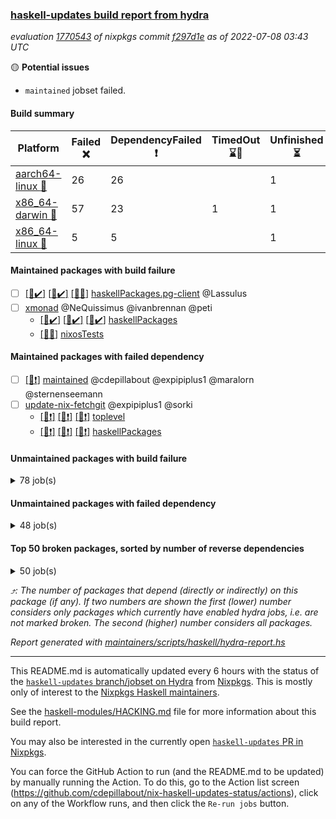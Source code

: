 ### [haskell-updates build report from hydra](https://hydra.nixos.org/jobset/nixpkgs/haskell-updates)
*evaluation [1770543](https://hydra.nixos.org/eval/1770543) of nixpkgs commit [f297d1e](https://github.com/NixOS/nixpkgs/commits/f297d1ebd98985e7fd64089dde0906d3829a3f82) as of 2022-07-08 03:43 UTC*

:yellow_circle: **Potential issues**
  * `maintained` jobset failed.

#### Build summary

 | Platform | Failed :x: | DependencyFailed :heavy_exclamation_mark: | TimedOut :hourglass::no_entry_sign: | Unfinished :hourglass_flowing_sand: | Success :heavy_check_mark: | 
 | --- | --- | --- | --- | --- | --- | 
 | [aarch64-linux :iphone:](https://hydra.nixos.org/eval/1770543?filter=.aarch64-linux) | 26 | 26 |  | 1 | 6287 | 
 | [x86_64-darwin :apple:](https://hydra.nixos.org/eval/1770543?filter=.x86_64-darwin) | 57 | 23 | 1 | 1 | 6202 | 
 | [x86_64-linux :penguin:](https://hydra.nixos.org/eval/1770543?filter=.x86_64-linux) | 5 | 5 |  | 1 | 6366 | 
#### Maintained packages with build failure
- [ ] [[:iphone::heavy_check_mark:]](https://hydra.nixos.org/build/182932967) [[:apple::heavy_check_mark:]](https://hydra.nixos.org/build/182937414) [[:penguin::x:]](https://hydra.nixos.org/build/182933946) [haskellPackages.pg-client](https://hydra.nixos.org/eval/1770543?filter=haskellPackages.pg-client) @Lassulus
- [ ] [xmonad](https://hydra.nixos.org/eval/1770543?filter=xmonad) @NeQuissimus @ivanbrennan @peti
  - [[:iphone::heavy_check_mark:]](https://hydra.nixos.org/build/182109464) [[:apple::heavy_check_mark:]](https://hydra.nixos.org/build/182112688) [[:penguin::heavy_check_mark:]](https://hydra.nixos.org/build/182117452) [haskellPackages](https://hydra.nixos.org/eval/1770543?filter=haskellPackages.xmonad)
  -   [[:penguin::x:]](https://hydra.nixos.org/build/182933039) [nixosTests](https://hydra.nixos.org/eval/1770543?filter=nixosTests.xmonad)
#### Maintained packages with failed dependency
- [ ] [[:penguin::heavy_exclamation_mark:]](https://hydra.nixos.org/build/183001548) [maintained](https://hydra.nixos.org/eval/1770543?filter=maintained) @cdepillabout @expipiplus1 @maralorn @sternenseemann
- [ ] [update-nix-fetchgit](https://hydra.nixos.org/eval/1770543?filter=update-nix-fetchgit) @expipiplus1 @sorki
  - [[:iphone::heavy_exclamation_mark:]](https://hydra.nixos.org/build/182936424) [[:apple::heavy_exclamation_mark:]](https://hydra.nixos.org/build/182933087) [[:penguin::heavy_exclamation_mark:]](https://hydra.nixos.org/build/182934905) [toplevel](https://hydra.nixos.org/eval/1770543?filter=update-nix-fetchgit)
  - [[:iphone::heavy_exclamation_mark:]](https://hydra.nixos.org/build/182936567) [[:apple::heavy_exclamation_mark:]](https://hydra.nixos.org/build/182934800) [[:penguin::heavy_exclamation_mark:]](https://hydra.nixos.org/build/182935075) [haskellPackages](https://hydra.nixos.org/eval/1770543?filter=haskellPackages.update-nix-fetchgit)
#### Unmaintained packages with build failure
<details><summary>78 job(s) </summary>

- [ ] [[:iphone::heavy_check_mark:]](https://hydra.nixos.org/build/182108402) [[:apple::x:]](https://hydra.nixos.org/build/182117795) [[:penguin::heavy_check_mark:]](https://hydra.nixos.org/build/182122417) [haskellPackages.di-core](https://hydra.nixos.org/eval/1770543?filter=haskellPackages.di-core)  :arrow_heading_up: 8 | 11
- [ ] [[:iphone::x:]](https://hydra.nixos.org/build/182115093) [[:apple::heavy_check_mark:]](https://hydra.nixos.org/build/182111283) [[:penguin::heavy_check_mark:]](https://hydra.nixos.org/build/182114632) [haskellPackages.OrderedBits](https://hydra.nixos.org/eval/1770543?filter=haskellPackages.OrderedBits)  :arrow_heading_up: 5 | 36
- [ ] [[:iphone::heavy_check_mark:]](https://hydra.nixos.org/build/182935229) [[:apple::x:]](https://hydra.nixos.org/build/182933470) [[:penguin::heavy_check_mark:]](https://hydra.nixos.org/build/182936575) [haskellPackages.zip](https://hydra.nixos.org/eval/1770543?filter=haskellPackages.zip)  :arrow_heading_up: 5 | 11
- [ ] [[:iphone::x:]](https://hydra.nixos.org/build/182934816) [[:apple::x:]](https://hydra.nixos.org/build/182932970) [[:penguin::x:]](https://hydra.nixos.org/build/182936023) [haskellPackages.monad-validate](https://hydra.nixos.org/eval/1770543?filter=haskellPackages.monad-validate)  :arrow_heading_up: 4 | 9
- [ ] [[:iphone::x:]](https://hydra.nixos.org/build/182934195) [[:apple::heavy_check_mark:]](https://hydra.nixos.org/build/182934324) [[:penguin::heavy_check_mark:]](https://hydra.nixos.org/build/182933405) [haskellPackages.hw-json-simd](https://hydra.nixos.org/eval/1770543?filter=haskellPackages.hw-json-simd)  :arrow_heading_up: 2 | 8
- [ ] [[:iphone::x:]](https://hydra.nixos.org/build/182934072) [[:apple::heavy_check_mark:]](https://hydra.nixos.org/build/182934726) [[:penguin::heavy_check_mark:]](https://hydra.nixos.org/build/182934031) [haskellPackages.hw-simd](https://hydra.nixos.org/eval/1770543?filter=haskellPackages.hw-simd)  :arrow_heading_up: 2 | 8
- [ ] [[:iphone::x:]](https://hydra.nixos.org/build/182125756) [[:apple::heavy_check_mark:]](https://hydra.nixos.org/build/182120585) [[:penguin::heavy_check_mark:]](https://hydra.nixos.org/build/182126180) [haskellPackages.quic](https://hydra.nixos.org/eval/1770543?filter=haskellPackages.quic)  :arrow_heading_up: 2 | 2
- [ ] [[:iphone::x:]](https://hydra.nixos.org/build/182115496) [[:apple::heavy_check_mark:]](https://hydra.nixos.org/build/182121992) [[:penguin::heavy_check_mark:]](https://hydra.nixos.org/build/182114990) [haskellPackages.freetype2](https://hydra.nixos.org/eval/1770543?filter=haskellPackages.freetype2)  :arrow_heading_up: 1 | 8
- [ ] [[:iphone::x:]](https://hydra.nixos.org/build/182118284) [[:apple::heavy_check_mark:]](https://hydra.nixos.org/build/182116679) [[:penguin::heavy_check_mark:]](https://hydra.nixos.org/build/182127365) [haskellPackages.flatparse](https://hydra.nixos.org/eval/1770543?filter=haskellPackages.flatparse)  :arrow_heading_up: 1 | 5
- [ ] [[:iphone::heavy_check_mark:]](https://hydra.nixos.org/build/182937503) [[:apple::x:]](https://hydra.nixos.org/build/182936141) [[:penguin::heavy_check_mark:]](https://hydra.nixos.org/build/182936533) [haskellPackages.invertible](https://hydra.nixos.org/eval/1770543?filter=haskellPackages.invertible)  :arrow_heading_up: 1 | 5
- [ ] [[:iphone::x:]](https://hydra.nixos.org/build/182115861) [[:apple::heavy_check_mark:]](https://hydra.nixos.org/build/182120411) [[:penguin::heavy_check_mark:]](https://hydra.nixos.org/build/182116375) [haskellPackages.long-double](https://hydra.nixos.org/eval/1770543?filter=haskellPackages.long-double)  :arrow_heading_up: 1 | 2
- [ ] [[:iphone::heavy_check_mark:]](https://hydra.nixos.org/build/182933788) [[:apple::x:]](https://hydra.nixos.org/build/182932956) [[:penguin::heavy_check_mark:]](https://hydra.nixos.org/build/182935971) [haskellPackages.webex-teams-api](https://hydra.nixos.org/eval/1770543?filter=haskellPackages.webex-teams-api)  :arrow_heading_up: 1 | 2
- [ ] [[:iphone::x:]](https://hydra.nixos.org/build/182123528) [[:apple::x:]](https://hydra.nixos.org/build/182118900) [[:penguin::heavy_check_mark:]](https://hydra.nixos.org/build/182121829) [haskellPackages.easytensor](https://hydra.nixos.org/eval/1770543?filter=haskellPackages.easytensor)  :arrow_heading_up: 1 | 1
- [ ] [[:iphone::x:]](https://hydra.nixos.org/build/182117154) [[:apple::heavy_check_mark:]](https://hydra.nixos.org/build/182119838) [[:penguin::heavy_check_mark:]](https://hydra.nixos.org/build/182125575) [haskellPackages.nlopt-haskell](https://hydra.nixos.org/eval/1770543?filter=haskellPackages.nlopt-haskell)  :arrow_heading_up: 1 | 1
- [ ] [[:iphone::x:]](https://hydra.nixos.org/build/182934295) [[:apple::heavy_check_mark:]](https://hydra.nixos.org/build/182937189) [[:penguin::heavy_check_mark:]](https://hydra.nixos.org/build/182936083) [haskellPackages.swisstable](https://hydra.nixos.org/eval/1770543?filter=haskellPackages.swisstable)  :arrow_heading_up: 1 | 1
- [ ] [[:iphone::x:]](https://hydra.nixos.org/build/182112793) [[:apple::heavy_check_mark:]](https://hydra.nixos.org/build/182116558) [[:penguin::heavy_check_mark:]](https://hydra.nixos.org/build/182114093) [haskellPackages.unicode-properties](https://hydra.nixos.org/eval/1770543?filter=haskellPackages.unicode-properties)  :arrow_heading_up: 1 | 1
- [ ] [[:iphone::heavy_check_mark:]](https://hydra.nixos.org/build/182109581) [[:apple::x:]](https://hydra.nixos.org/build/182120350) [[:penguin::heavy_check_mark:]](https://hydra.nixos.org/build/182115535) [haskellPackages.PyF](https://hydra.nixos.org/eval/1770543?filter=haskellPackages.PyF)  :arrow_heading_up: 0 | 4
- [ ] [[:iphone::heavy_check_mark:]](https://hydra.nixos.org/build/182119892) [[:apple::x:]](https://hydra.nixos.org/build/182120799) [[:penguin::heavy_check_mark:]](https://hydra.nixos.org/build/182118033) [haskellPackages.hmidi](https://hydra.nixos.org/eval/1770543?filter=haskellPackages.hmidi)  :arrow_heading_up: 0 | 4
- [ ] [[:iphone::heavy_check_mark:]](https://hydra.nixos.org/build/182109975) [[:apple::x:]](https://hydra.nixos.org/build/182125360) [[:penguin::heavy_check_mark:]](https://hydra.nixos.org/build/182127441) [haskellPackages.posix-socket](https://hydra.nixos.org/eval/1770543?filter=haskellPackages.posix-socket)  :arrow_heading_up: 0 | 2
- [ ] [[:iphone::heavy_check_mark:]](https://hydra.nixos.org/build/182934161) [[:apple::x:]](https://hydra.nixos.org/build/182933330) [[:penguin::heavy_check_mark:]](https://hydra.nixos.org/build/182934049) [haskellPackages.gi-gdkx11](https://hydra.nixos.org/eval/1770543?filter=haskellPackages.gi-gdkx11)  :arrow_heading_up: 0 | 1
- [ ] [[:iphone::heavy_check_mark:]](https://hydra.nixos.org/build/182123656) [[:apple::x:]](https://hydra.nixos.org/build/182111213) [[:penguin::heavy_check_mark:]](https://hydra.nixos.org/build/182122253) [haskellPackages.hamid](https://hydra.nixos.org/eval/1770543?filter=haskellPackages.hamid)  :arrow_heading_up: 0 | 1
- [ ] [[:iphone::heavy_check_mark:]](https://hydra.nixos.org/build/182109853) [[:apple::x:]](https://hydra.nixos.org/build/182114732) [[:penguin::heavy_check_mark:]](https://hydra.nixos.org/build/182123680) [haskellPackages.hmatrix-morpheus](https://hydra.nixos.org/eval/1770543?filter=haskellPackages.hmatrix-morpheus)  :arrow_heading_up: 0 | 1
- [ ] [[:iphone::heavy_check_mark:]](https://hydra.nixos.org/build/182120542) [[:apple::x:]](https://hydra.nixos.org/build/182111624) [[:penguin::heavy_check_mark:]](https://hydra.nixos.org/build/182125244) [haskellPackages.huckleberry](https://hydra.nixos.org/eval/1770543?filter=haskellPackages.huckleberry)  :arrow_heading_up: 0 | 1
- [ ] [[:iphone::heavy_check_mark:]](https://hydra.nixos.org/build/182124642) [[:apple::x:]](https://hydra.nixos.org/build/182126355) [[:penguin::heavy_check_mark:]](https://hydra.nixos.org/build/182127558) [haskellPackages.openal-ffi](https://hydra.nixos.org/eval/1770543?filter=haskellPackages.openal-ffi)  :arrow_heading_up: 0 | 1
- [ ] [[:iphone::x:]](https://hydra.nixos.org/build/182123726) [[:apple::heavy_check_mark:]](https://hydra.nixos.org/build/182122063) [[:penguin::heavy_check_mark:]](https://hydra.nixos.org/build/182119786) [haskellPackages.picosat](https://hydra.nixos.org/eval/1770543?filter=haskellPackages.picosat)  :arrow_heading_up: 0 | 1
- [ ] [[:iphone::heavy_check_mark:]](https://hydra.nixos.org/build/182125947) [[:apple::x:]](https://hydra.nixos.org/build/182109779) [[:penguin::heavy_check_mark:]](https://hydra.nixos.org/build/182125299) [haskellPackages.select](https://hydra.nixos.org/eval/1770543?filter=haskellPackages.select)  :arrow_heading_up: 0 | 1
- [ ] [[:iphone::heavy_check_mark:]](https://hydra.nixos.org/build/182123205) [[:apple::x:]](https://hydra.nixos.org/build/182112989) [[:penguin::heavy_check_mark:]](https://hydra.nixos.org/build/182114506) [haskellPackages.sysinfo](https://hydra.nixos.org/eval/1770543?filter=haskellPackages.sysinfo)  :arrow_heading_up: 0 | 1
- [ ] [[:iphone::heavy_check_mark:]](https://hydra.nixos.org/build/182121095) [[:apple::x:]](https://hydra.nixos.org/build/182111871) [[:penguin::heavy_check_mark:]](https://hydra.nixos.org/build/182113534) [haskellPackages.FractalArt](https://hydra.nixos.org/eval/1770543?filter=haskellPackages.FractalArt) 
- [ ] [[:iphone::x:]](https://hydra.nixos.org/build/182118167) [[:apple::heavy_check_mark:]](https://hydra.nixos.org/build/182109254) [[:penguin::heavy_check_mark:]](https://hydra.nixos.org/build/182124253) [haskellPackages.HsASA](https://hydra.nixos.org/eval/1770543?filter=haskellPackages.HsASA) 
- [ ] [[:iphone::x:]](https://hydra.nixos.org/build/182109836) [[:apple::heavy_check_mark:]](https://hydra.nixos.org/build/182114545) [[:penguin::heavy_check_mark:]](https://hydra.nixos.org/build/182124969) [haskellPackages.capataz](https://hydra.nixos.org/eval/1770543?filter=haskellPackages.capataz) 
- [ ] [[:iphone::heavy_check_mark:]](https://hydra.nixos.org/build/182116191) [[:apple::x:]](https://hydra.nixos.org/build/182114745) [[:penguin::heavy_check_mark:]](https://hydra.nixos.org/build/182127613) [haskellPackages.chiphunk](https://hydra.nixos.org/eval/1770543?filter=haskellPackages.chiphunk) 
- [ ] [[:iphone::x:]](https://hydra.nixos.org/build/182119993) [[:apple::heavy_check_mark:]](https://hydra.nixos.org/build/182126796) [[:penguin::heavy_check_mark:]](https://hydra.nixos.org/build/182111673) [haskellPackages.comfort-fftw](https://hydra.nixos.org/eval/1770543?filter=haskellPackages.comfort-fftw) 
- [ ] [[:iphone::heavy_check_mark:]](https://hydra.nixos.org/build/182110446) [[:apple::x:]](https://hydra.nixos.org/build/182111514) [[:penguin::heavy_check_mark:]](https://hydra.nixos.org/build/182124466) [haskellPackages.diskhash](https://hydra.nixos.org/eval/1770543?filter=haskellPackages.diskhash) 
- [ ] [[:iphone::heavy_check_mark:]](https://hydra.nixos.org/build/182124574) [[:apple::x:]](https://hydra.nixos.org/build/182112099) [[:penguin::heavy_check_mark:]](https://hydra.nixos.org/build/182127140) [haskellPackages.epub-tools](https://hydra.nixos.org/eval/1770543?filter=haskellPackages.epub-tools) 
- [ ] [[:iphone::heavy_check_mark:]](https://hydra.nixos.org/build/182122501) [[:apple::x:]](https://hydra.nixos.org/build/182109198) [[:penguin::heavy_check_mark:]](https://hydra.nixos.org/build/182124168) [haskellPackages.fudgets](https://hydra.nixos.org/eval/1770543?filter=haskellPackages.fudgets) 
- [ ] [[:iphone::heavy_check_mark:]](https://hydra.nixos.org/build/182111788) [[:apple::x:]](https://hydra.nixos.org/build/182109638) [[:penguin::heavy_check_mark:]](https://hydra.nixos.org/build/182112294) [haskellPackages.gerrit](https://hydra.nixos.org/eval/1770543?filter=haskellPackages.gerrit) 
- [ ] [[:iphone::heavy_check_mark:]](https://hydra.nixos.org/build/182114689) [[:apple::x:]](https://hydra.nixos.org/build/182116281) [[:penguin::heavy_check_mark:]](https://hydra.nixos.org/build/182120256) [haskellPackages.ghc-gc-hook](https://hydra.nixos.org/eval/1770543?filter=haskellPackages.ghc-gc-hook) 
- [ ] [[:apple::x:]](https://hydra.nixos.org/build/182936656) [haskellPackages.gi-gtkosxapplication](https://hydra.nixos.org/eval/1770543?filter=haskellPackages.gi-gtkosxapplication) 
- [ ] [[:iphone::x:]](https://hydra.nixos.org/build/182114823) [[:penguin::heavy_check_mark:]](https://hydra.nixos.org/build/182115939) [haskellPackages.gnome-keyring](https://hydra.nixos.org/eval/1770543?filter=haskellPackages.gnome-keyring) 
- [ ] [[:apple::x:]](https://hydra.nixos.org/build/182123763) [haskellPackages.gtk-mac-integration](https://hydra.nixos.org/eval/1770543?filter=haskellPackages.gtk-mac-integration) 
- [ ] [[:iphone::heavy_check_mark:]](https://hydra.nixos.org/build/182113567) [[:apple::x:]](https://hydra.nixos.org/build/182121237) [[:penguin::heavy_check_mark:]](https://hydra.nixos.org/build/182112981) [haskellPackages.gtk-traymanager](https://hydra.nixos.org/eval/1770543?filter=haskellPackages.gtk-traymanager) 
- [ ] [[:apple::x:]](https://hydra.nixos.org/build/182115112) [haskellPackages.gtk3-mac-integration](https://hydra.nixos.org/eval/1770543?filter=haskellPackages.gtk3-mac-integration) 
- [ ] [[:iphone::heavy_check_mark:]](https://hydra.nixos.org/build/182125975) [[:apple::x:]](https://hydra.nixos.org/build/182116826) [[:penguin::heavy_check_mark:]](https://hydra.nixos.org/build/182121766) [haskellPackages.hid](https://hydra.nixos.org/eval/1770543?filter=haskellPackages.hid) 
- [ ] [[:iphone::heavy_check_mark:]](https://hydra.nixos.org/build/182937562) [[:apple::x:]](https://hydra.nixos.org/build/182935299) [[:penguin::heavy_check_mark:]](https://hydra.nixos.org/build/182935693) [haskellPackages.higher-leveldb](https://hydra.nixos.org/eval/1770543?filter=haskellPackages.higher-leveldb) 
- [ ] [[:iphone::heavy_check_mark:]](https://hydra.nixos.org/build/182936668) [[:apple::x:]](https://hydra.nixos.org/build/182934817) [[:penguin::heavy_check_mark:]](https://hydra.nixos.org/build/182934113) [haskellPackages.highlight](https://hydra.nixos.org/eval/1770543?filter=haskellPackages.highlight) 
- [ ] [[:iphone::heavy_check_mark:]](https://hydra.nixos.org/build/182936554) [[:apple::x:]](https://hydra.nixos.org/build/182937265) [[:penguin::heavy_check_mark:]](https://hydra.nixos.org/build/182935357) [haskellPackages.hinotify-conduit](https://hydra.nixos.org/eval/1770543?filter=haskellPackages.hinotify-conduit) 
- [ ] [[:iphone::x:]](https://hydra.nixos.org/build/182112011) [[:apple::heavy_check_mark:]](https://hydra.nixos.org/build/182109307) [[:penguin::heavy_check_mark:]](https://hydra.nixos.org/build/182110169) [haskellPackages.hora](https://hydra.nixos.org/eval/1770543?filter=haskellPackages.hora) 
- [ ] [[:iphone::x:]](https://hydra.nixos.org/build/182117525) [[:apple::heavy_check_mark:]](https://hydra.nixos.org/build/182118357) [[:penguin::heavy_check_mark:]](https://hydra.nixos.org/build/182114222) [haskellPackages.hssh](https://hydra.nixos.org/eval/1770543?filter=haskellPackages.hssh) 
- [ ] [[:iphone::heavy_check_mark:]](https://hydra.nixos.org/build/182127277) [[:apple::x:]](https://hydra.nixos.org/build/182120221) [[:penguin::heavy_check_mark:]](https://hydra.nixos.org/build/182109120) [haskellPackages.hsshellscript](https://hydra.nixos.org/eval/1770543?filter=haskellPackages.hsshellscript) 
- [ ] [[:iphone::heavy_check_mark:]](https://hydra.nixos.org/build/182109959) [[:apple::x:]](https://hydra.nixos.org/build/182110692) [[:penguin::heavy_check_mark:]](https://hydra.nixos.org/build/182114178) [haskellPackages.hssourceinfo](https://hydra.nixos.org/eval/1770543?filter=haskellPackages.hssourceinfo) 
- [ ] [[:iphone::heavy_check_mark:]](https://hydra.nixos.org/build/182563237) [[:apple::x:]](https://hydra.nixos.org/build/182563242) [[:penguin::heavy_check_mark:]](https://hydra.nixos.org/build/182563162) [haskellPackages.interprocess](https://hydra.nixos.org/eval/1770543?filter=haskellPackages.interprocess) 
- [ ] [[:iphone::x:]](https://hydra.nixos.org/build/182933427) [[:apple::x:]](https://hydra.nixos.org/build/182935897) [[:penguin::x:]](https://hydra.nixos.org/build/182933477) [haskellPackages.interval-tree-clock](https://hydra.nixos.org/eval/1770543?filter=haskellPackages.interval-tree-clock) 
- [ ] [[:iphone::heavy_check_mark:]](https://hydra.nixos.org/build/182109297) [[:apple::x:]](https://hydra.nixos.org/build/182120997) [[:penguin::heavy_check_mark:]](https://hydra.nixos.org/build/182112653) [haskellPackages.ipcvar](https://hydra.nixos.org/eval/1770543?filter=haskellPackages.ipcvar) 
- [ ] [[:iphone::x:]](https://hydra.nixos.org/build/182936977) [[:apple::heavy_check_mark:]](https://hydra.nixos.org/build/182934445) [[:penguin::heavy_check_mark:]](https://hydra.nixos.org/build/182936733) [haskellPackages.jammittools](https://hydra.nixos.org/eval/1770543?filter=haskellPackages.jammittools) 
- [ ] [[:apple::x:]](https://hydra.nixos.org/build/182119343) [haskellPackages.kqueue](https://hydra.nixos.org/eval/1770543?filter=haskellPackages.kqueue) 
- [ ] [[:iphone::heavy_check_mark:]](https://hydra.nixos.org/build/182110198) [[:apple::x:]](https://hydra.nixos.org/build/182119833) [[:penguin::heavy_check_mark:]](https://hydra.nixos.org/build/182114981) [haskellPackages.linux-framebuffer](https://hydra.nixos.org/eval/1770543?filter=haskellPackages.linux-framebuffer) 
- [ ] [[:iphone::heavy_check_mark:]](https://hydra.nixos.org/build/182934283) [[:apple::x:]](https://hydra.nixos.org/build/182936011) [[:penguin::heavy_check_mark:]](https://hydra.nixos.org/build/182936145) [haskellPackages.mediawiki2latex](https://hydra.nixos.org/eval/1770543?filter=haskellPackages.mediawiki2latex) 
- [ ] [[:iphone::heavy_check_mark:]](https://hydra.nixos.org/build/182109409) [[:apple::x:]](https://hydra.nixos.org/build/182123722) [[:penguin::heavy_check_mark:]](https://hydra.nixos.org/build/182123119) [haskellPackages.memfd](https://hydra.nixos.org/eval/1770543?filter=haskellPackages.memfd) 
- [ ] [[:iphone::heavy_check_mark:]](https://hydra.nixos.org/build/182110789) [[:apple::x:]](https://hydra.nixos.org/build/182117064) [[:penguin::heavy_check_mark:]](https://hydra.nixos.org/build/182112456) [haskellPackages.mercury-api](https://hydra.nixos.org/eval/1770543?filter=haskellPackages.mercury-api) 
- [ ] [[:iphone::heavy_check_mark:]](https://hydra.nixos.org/build/182119628) [[:apple::x:]](https://hydra.nixos.org/build/182119705) [[:penguin::heavy_check_mark:]](https://hydra.nixos.org/build/182119732) [haskellPackages.nano-cryptr](https://hydra.nixos.org/eval/1770543?filter=haskellPackages.nano-cryptr) 
- [ ] [[:iphone::heavy_check_mark:]](https://hydra.nixos.org/build/182934408) [[:apple::x:]](https://hydra.nixos.org/build/182936012) [[:penguin::heavy_check_mark:]](https://hydra.nixos.org/build/182934381) [haskellPackages.persistent-pagination](https://hydra.nixos.org/eval/1770543?filter=haskellPackages.persistent-pagination) 
- [ ] [[:iphone::heavy_check_mark:]](https://hydra.nixos.org/build/182124273) [[:apple::x:]](https://hydra.nixos.org/build/182124951) [[:penguin::heavy_check_mark:]](https://hydra.nixos.org/build/182111477) [haskellPackages.phatsort](https://hydra.nixos.org/eval/1770543?filter=haskellPackages.phatsort) 
- [ ] [[:iphone::heavy_check_mark:]](https://hydra.nixos.org/build/182125431) [[:apple::x:]](https://hydra.nixos.org/build/182126455) [[:penguin::heavy_check_mark:]](https://hydra.nixos.org/build/182113122) [haskellPackages.ping-wrapper](https://hydra.nixos.org/eval/1770543?filter=haskellPackages.ping-wrapper) 
- [ ] [[:iphone::heavy_check_mark:]](https://hydra.nixos.org/build/182109282) [[:apple::x:]](https://hydra.nixos.org/build/182110396) [[:penguin::heavy_check_mark:]](https://hydra.nixos.org/build/182126584) [haskellPackages.posix-timer](https://hydra.nixos.org/eval/1770543?filter=haskellPackages.posix-timer) 
- [ ] [[:iphone::heavy_check_mark:]](https://hydra.nixos.org/build/182113311) [[:apple::x:]](https://hydra.nixos.org/build/182109733) [[:penguin::heavy_check_mark:]](https://hydra.nixos.org/build/182122646) [haskellPackages.pthread](https://hydra.nixos.org/eval/1770543?filter=haskellPackages.pthread) 
- [ ] [[:iphone::x:]](https://hydra.nixos.org/build/182936095) [[:apple::x:]](https://hydra.nixos.org/build/182935042) [[:penguin::x:]](https://hydra.nixos.org/build/182937471) [haskellPackages.pvector](https://hydra.nixos.org/eval/1770543?filter=haskellPackages.pvector) 
- [ ] [[:iphone::x:]](https://hydra.nixos.org/build/182124142) [[:apple::heavy_check_mark:]](https://hydra.nixos.org/build/182118522) [[:penguin::heavy_check_mark:]](https://hydra.nixos.org/build/182122999) [haskellPackages.risc386](https://hydra.nixos.org/eval/1770543?filter=haskellPackages.risc386) 
- [ ] [[:iphone::heavy_check_mark:]](https://hydra.nixos.org/build/182124667) [[:apple::x:]](https://hydra.nixos.org/build/182112848) [[:penguin::heavy_check_mark:]](https://hydra.nixos.org/build/182109468) [haskellPackages.sfml-audio](https://hydra.nixos.org/eval/1770543?filter=haskellPackages.sfml-audio) 
- [ ] [[:iphone::heavy_check_mark:]](https://hydra.nixos.org/build/182113940) [[:apple::x:]](https://hydra.nixos.org/build/182121257) [[:penguin::heavy_check_mark:]](https://hydra.nixos.org/build/182120680) [haskellPackages.shared-memory](https://hydra.nixos.org/eval/1770543?filter=haskellPackages.shared-memory) 
- [ ] [[:iphone::heavy_check_mark:]](https://hydra.nixos.org/build/182936576) [[:apple::x:]](https://hydra.nixos.org/build/182934437) [[:penguin::heavy_check_mark:]](https://hydra.nixos.org/build/182936986) [haskellPackages.skews](https://hydra.nixos.org/eval/1770543?filter=haskellPackages.skews) 
- [ ] [[:iphone::x:]](https://hydra.nixos.org/build/182122379) [[:apple::x:]](https://hydra.nixos.org/build/182123355) [[:penguin::heavy_check_mark:]](https://hydra.nixos.org/build/182120407) [haskellPackages.slugify](https://hydra.nixos.org/eval/1770543?filter=haskellPackages.slugify) 
- [ ] [[:iphone::heavy_check_mark:]](https://hydra.nixos.org/build/182935361) [[:apple::x:]](https://hydra.nixos.org/build/182934443) [[:penguin::heavy_check_mark:]](https://hydra.nixos.org/build/182936360) [haskellPackages.tailfile-hinotify](https://hydra.nixos.org/eval/1770543?filter=haskellPackages.tailfile-hinotify) 
- [ ] [[:iphone::x:]](https://hydra.nixos.org/build/182115284) [[:apple::heavy_check_mark:]](https://hydra.nixos.org/build/182113756) [[:penguin::heavy_check_mark:]](https://hydra.nixos.org/build/182126814) [haskellPackages.wiringPi](https://hydra.nixos.org/eval/1770543?filter=haskellPackages.wiringPi) 
- [ ] [[:iphone::x:]](https://hydra.nixos.org/build/182125251) [[:apple::heavy_check_mark:]](https://hydra.nixos.org/build/182125627) [[:penguin::heavy_check_mark:]](https://hydra.nixos.org/build/182109274) [haskellPackages.x86-64bit](https://hydra.nixos.org/eval/1770543?filter=haskellPackages.x86-64bit) 
- [ ] [[:iphone::heavy_check_mark:]](https://hydra.nixos.org/build/182109885) [[:apple::x:]](https://hydra.nixos.org/build/182121540) [[:penguin::heavy_check_mark:]](https://hydra.nixos.org/build/182113280) [haskellPackages.xmonad-utils](https://hydra.nixos.org/eval/1770543?filter=haskellPackages.xmonad-utils) 
- [ ] [[:iphone::heavy_check_mark:]](https://hydra.nixos.org/build/182112107) [[:apple::x:]](https://hydra.nixos.org/build/182123142) [[:penguin::heavy_check_mark:]](https://hydra.nixos.org/build/182111719) [haskellPackages.yoga](https://hydra.nixos.org/eval/1770543?filter=haskellPackages.yoga) 
- [ ] [[:iphone::heavy_check_mark:]](https://hydra.nixos.org/build/182113008) [[:apple::x:]](https://hydra.nixos.org/build/182124271) [[:penguin::heavy_check_mark:]](https://hydra.nixos.org/build/182108695) [haskellPackages.zot](https://hydra.nixos.org/eval/1770543?filter=haskellPackages.zot) 
- [ ] [[:iphone::heavy_check_mark:]](https://hydra.nixos.org/build/182112680) [[:apple::x:]](https://hydra.nixos.org/build/182117134) [[:penguin::heavy_check_mark:]](https://hydra.nixos.org/build/182125298) [haskellPackages.zxcvbn-c](https://hydra.nixos.org/eval/1770543?filter=haskellPackages.zxcvbn-c) 
</details>

#### Unmaintained packages with failed dependency
<details><summary>48 job(s) </summary>

- [ ] [[:iphone::heavy_check_mark:]](https://hydra.nixos.org/build/182125772) [[:apple::heavy_exclamation_mark:]](https://hydra.nixos.org/build/182116577) [[:penguin::heavy_check_mark:]](https://hydra.nixos.org/build/182124434) [haskellPackages.di-handle](https://hydra.nixos.org/eval/1770543?filter=haskellPackages.di-handle)  :arrow_heading_up: 6 | 9
- [ ] [[:iphone::heavy_check_mark:]](https://hydra.nixos.org/build/182111692) [[:apple::heavy_exclamation_mark:]](https://hydra.nixos.org/build/182120335) [[:penguin::heavy_check_mark:]](https://hydra.nixos.org/build/182122140) [haskellPackages.di-monad](https://hydra.nixos.org/eval/1770543?filter=haskellPackages.di-monad)  :arrow_heading_up: 6 | 9
- [ ] [[:iphone::heavy_check_mark:]](https://hydra.nixos.org/build/182110275) [[:apple::heavy_exclamation_mark:]](https://hydra.nixos.org/build/182127326) [[:penguin::heavy_check_mark:]](https://hydra.nixos.org/build/182117775) [haskellPackages.di-df1](https://hydra.nixos.org/eval/1770543?filter=haskellPackages.di-df1)  :arrow_heading_up: 5 | 8
- [ ] [[:iphone::heavy_exclamation_mark:]](https://hydra.nixos.org/build/182936885) [[:apple::heavy_check_mark:]](https://hydra.nixos.org/build/182933228) [[:penguin::heavy_check_mark:]](https://hydra.nixos.org/build/182933581) [haskellPackages.PrimitiveArray](https://hydra.nixos.org/eval/1770543?filter=haskellPackages.PrimitiveArray)  :arrow_heading_up: 4 | 35
- [ ] [[:iphone::heavy_check_mark:]](https://hydra.nixos.org/build/182937220) [[:apple::heavy_exclamation_mark:]](https://hydra.nixos.org/build/182934729) [[:penguin::heavy_check_mark:]](https://hydra.nixos.org/build/182936579) [haskellPackages.xlsx](https://hydra.nixos.org/eval/1770543?filter=haskellPackages.xlsx)  :arrow_heading_up: 4 | 6
- [ ] [[:iphone::heavy_exclamation_mark:]](https://hydra.nixos.org/build/182935254) [[:apple::heavy_check_mark:]](https://hydra.nixos.org/build/182933888) [[:penguin::heavy_check_mark:]](https://hydra.nixos.org/build/182936486) [haskellPackages.BiobaseTypes](https://hydra.nixos.org/eval/1770543?filter=haskellPackages.BiobaseTypes)  :arrow_heading_up: 3 | 21
- [ ] [[:iphone::heavy_exclamation_mark:]](https://hydra.nixos.org/build/182935288) [[:apple::heavy_exclamation_mark:]](https://hydra.nixos.org/build/182936240) [[:penguin::heavy_exclamation_mark:]](https://hydra.nixos.org/build/182935563) [haskellPackages.msgpack-types](https://hydra.nixos.org/eval/1770543?filter=haskellPackages.msgpack-types)  :arrow_heading_up: 2 | 6
- [ ] [[:iphone::heavy_check_mark:]](https://hydra.nixos.org/build/182937155) [[:apple::heavy_exclamation_mark:]](https://hydra.nixos.org/build/182935812) [[:penguin::heavy_check_mark:]](https://hydra.nixos.org/build/182935575) [haskellPackages.cointracking-imports](https://hydra.nixos.org/eval/1770543?filter=haskellPackages.cointracking-imports)  :arrow_heading_up: 2 | 2
- [ ] [[:iphone::heavy_exclamation_mark:]](https://hydra.nixos.org/build/182935435) [[:apple::heavy_check_mark:]](https://hydra.nixos.org/build/182933891) [[:penguin::heavy_check_mark:]](https://hydra.nixos.org/build/182934137) [haskellPackages.BiobaseENA](https://hydra.nixos.org/eval/1770543?filter=haskellPackages.BiobaseENA)  :arrow_heading_up: 1 | 18
- [ ] [[:iphone::heavy_check_mark:]](https://hydra.nixos.org/build/182122193) [[:apple::heavy_exclamation_mark:]](https://hydra.nixos.org/build/182124018) [[:penguin::heavy_check_mark:]](https://hydra.nixos.org/build/182127161) [haskellPackages.di-polysemy](https://hydra.nixos.org/eval/1770543?filter=haskellPackages.di-polysemy)  :arrow_heading_up: 1 | 4
- [ ] [[:iphone::heavy_exclamation_mark:]](https://hydra.nixos.org/build/182936065) [[:apple::heavy_exclamation_mark:]](https://hydra.nixos.org/build/182935799) [[:penguin::heavy_exclamation_mark:]](https://hydra.nixos.org/build/182935620) [haskellPackages.msgpack-arbitrary](https://hydra.nixos.org/eval/1770543?filter=haskellPackages.msgpack-arbitrary)  :arrow_heading_up: 1 | 4
- [ ] [hoogle](https://hydra.nixos.org/eval/1770543?filter=hoogle)  :arrow_heading_up: 1 | 3
  - [[:iphone::heavy_check_mark:]](https://hydra.nixos.org/build/182933166) [[:apple::heavy_check_mark:]](https://hydra.nixos.org/build/182937218) [[:penguin::heavy_check_mark:]](https://hydra.nixos.org/build/182934704) [haskell.packages.ghc8107](https://hydra.nixos.org/eval/1770543?filter=haskell.packages.ghc8107.hoogle)
  - [[:iphone::heavy_check_mark:]](https://hydra.nixos.org/build/182936105) [[:apple::heavy_check_mark:]](https://hydra.nixos.org/build/182937234) [[:penguin::heavy_check_mark:]](https://hydra.nixos.org/build/182935574) [haskell.packages.ghc884](https://hydra.nixos.org/eval/1770543?filter=haskell.packages.ghc884.hoogle)
  - [[:iphone::heavy_check_mark:]](https://hydra.nixos.org/build/182934079) [[:apple::heavy_check_mark:]](https://hydra.nixos.org/build/182937389) [[:penguin::heavy_check_mark:]](https://hydra.nixos.org/build/182933035) [haskell.packages.ghc902](https://hydra.nixos.org/eval/1770543?filter=haskell.packages.ghc902.hoogle)
  - [[:iphone::heavy_exclamation_mark:]](https://hydra.nixos.org/build/182935121) [[:apple::heavy_check_mark:]](https://hydra.nixos.org/build/182935352) [[:penguin::heavy_check_mark:]](https://hydra.nixos.org/build/182932996) [haskell.packages.ghc923](https://hydra.nixos.org/eval/1770543?filter=haskell.packages.ghc923.hoogle)
  - [[:iphone::heavy_check_mark:]](https://hydra.nixos.org/build/182937024) [[:apple::heavy_check_mark:]](https://hydra.nixos.org/build/182934517) [[:penguin::heavy_check_mark:]](https://hydra.nixos.org/build/182935012) [haskellPackages](https://hydra.nixos.org/eval/1770543?filter=haskellPackages.hoogle)
- [ ] [[:iphone::heavy_exclamation_mark:]](https://hydra.nixos.org/build/182936029) [[:apple::heavy_check_mark:]](https://hydra.nixos.org/build/182935978) [[:penguin::heavy_check_mark:]](https://hydra.nixos.org/build/182937217) [haskellPackages.http3](https://hydra.nixos.org/eval/1770543?filter=haskellPackages.http3)  :arrow_heading_up: 1 | 1
- [ ] [[:iphone::heavy_check_mark:]](https://hydra.nixos.org/build/182935579) [[:apple::heavy_exclamation_mark:]](https://hydra.nixos.org/build/182936663) [[:penguin::heavy_check_mark:]](https://hydra.nixos.org/build/182936142) [haskellPackages.moto](https://hydra.nixos.org/eval/1770543?filter=haskellPackages.moto)  :arrow_heading_up: 1 | 1
- [ ] [[:iphone::heavy_check_mark:]](https://hydra.nixos.org/build/182934211) [[:apple::heavy_exclamation_mark:]](https://hydra.nixos.org/build/182936453) [[:penguin::heavy_check_mark:]](https://hydra.nixos.org/build/182936961) [haskellPackages.wss-client](https://hydra.nixos.org/eval/1770543?filter=haskellPackages.wss-client)  :arrow_heading_up: 1 | 1
- [ ] [[:iphone::heavy_exclamation_mark:]](https://hydra.nixos.org/build/182936596) [[:apple::heavy_check_mark:]](https://hydra.nixos.org/build/182934630) [[:penguin::heavy_check_mark:]](https://hydra.nixos.org/build/182936181) [haskellPackages.BiobaseXNA](https://hydra.nixos.org/eval/1770543?filter=haskellPackages.BiobaseXNA)  :arrow_heading_up: 0 | 17
- [ ] [[:iphone::heavy_exclamation_mark:]](https://hydra.nixos.org/build/182936801) [[:apple::heavy_check_mark:]](https://hydra.nixos.org/build/182934114) [[:penguin::heavy_check_mark:]](https://hydra.nixos.org/build/182933492) [haskellPackages.hw-json-standard-cursor](https://hydra.nixos.org/eval/1770543?filter=haskellPackages.hw-json-standard-cursor)  :arrow_heading_up: 0 | 6
- [ ] [[:iphone::heavy_exclamation_mark:]](https://hydra.nixos.org/build/182936498) [[:apple::heavy_check_mark:]](https://hydra.nixos.org/build/182933207) [[:penguin::heavy_check_mark:]](https://hydra.nixos.org/build/182937322) [haskellPackages.hw-json-simple-cursor](https://hydra.nixos.org/eval/1770543?filter=haskellPackages.hw-json-simple-cursor)  :arrow_heading_up: 0 | 4
- [ ] [[:iphone::heavy_exclamation_mark:]](https://hydra.nixos.org/build/182936041) [[:apple::heavy_check_mark:]](https://hydra.nixos.org/build/182936006) [[:penguin::heavy_check_mark:]](https://hydra.nixos.org/build/182935025) [haskellPackages.BiobaseFasta](https://hydra.nixos.org/eval/1770543?filter=haskellPackages.BiobaseFasta)  :arrow_heading_up: 0 | 3
- [ ] [[:iphone::heavy_exclamation_mark:]](https://hydra.nixos.org/build/182933046) [[:apple::heavy_check_mark:]](https://hydra.nixos.org/build/182932995) [[:penguin::heavy_check_mark:]](https://hydra.nixos.org/build/182936826) [haskellPackages.exon](https://hydra.nixos.org/eval/1770543?filter=haskellPackages.exon)  :arrow_heading_up: 0 | 3
- [ ] [[:iphone::heavy_exclamation_mark:]](https://hydra.nixos.org/build/182937152) [[:apple::heavy_check_mark:]](https://hydra.nixos.org/build/182934763) [[:penguin::heavy_check_mark:]](https://hydra.nixos.org/build/182936572) [haskellPackages.hw-dsv](https://hydra.nixos.org/eval/1770543?filter=haskellPackages.hw-dsv)  :arrow_heading_up: 0 | 3
- [ ] [[:iphone::heavy_check_mark:]](https://hydra.nixos.org/build/182123954) [[:apple::heavy_exclamation_mark:]](https://hydra.nixos.org/build/182117141) [[:penguin::heavy_check_mark:]](https://hydra.nixos.org/build/182120730) [haskellPackages.di](https://hydra.nixos.org/eval/1770543?filter=haskellPackages.di)  :arrow_heading_up: 0 | 2
- [ ] [[:iphone::heavy_check_mark:]](https://hydra.nixos.org/build/182934687) [[:apple::heavy_exclamation_mark:]](https://hydra.nixos.org/build/182933703) [[:penguin::heavy_check_mark:]](https://hydra.nixos.org/build/182935763) [haskellPackages.invertible-hxt](https://hydra.nixos.org/eval/1770543?filter=haskellPackages.invertible-hxt)  :arrow_heading_up: 0 | 1
- [ ] [[:iphone::heavy_exclamation_mark:]](https://hydra.nixos.org/build/182124560) [[:apple::heavy_check_mark:]](https://hydra.nixos.org/build/182117967) [[:penguin::heavy_check_mark:]](https://hydra.nixos.org/build/182110085) [haskellPackages.align-audio](https://hydra.nixos.org/eval/1770543?filter=haskellPackages.align-audio) 
- [ ] [[:iphone::heavy_check_mark:]](https://hydra.nixos.org/build/182934573) [[:apple::heavy_exclamation_mark:]](https://hydra.nixos.org/build/182937201) [[:penguin::heavy_check_mark:]](https://hydra.nixos.org/build/182934378) [haskellPackages.bnb-staking-csvs](https://hydra.nixos.org/eval/1770543?filter=haskellPackages.bnb-staking-csvs) 
- [ ] [[:iphone::heavy_exclamation_mark:]](https://hydra.nixos.org/build/182123777) [[:apple::heavy_exclamation_mark:]](https://hydra.nixos.org/build/182111426) [[:penguin::heavy_check_mark:]](https://hydra.nixos.org/build/182125457) [haskellPackages.easytensor-vulkan](https://hydra.nixos.org/eval/1770543?filter=haskellPackages.easytensor-vulkan) 
- [ ] [[:iphone::heavy_exclamation_mark:]](https://hydra.nixos.org/build/182112774) [[:apple::heavy_check_mark:]](https://hydra.nixos.org/build/182121037) [[:penguin::heavy_check_mark:]](https://hydra.nixos.org/build/182117249) [haskellPackages.harfbuzz-pure](https://hydra.nixos.org/eval/1770543?filter=haskellPackages.harfbuzz-pure) 
- [ ] [[:iphone::heavy_exclamation_mark:]](https://hydra.nixos.org/build/182110749) [[:apple::heavy_check_mark:]](https://hydra.nixos.org/build/182116657) [[:penguin::heavy_check_mark:]](https://hydra.nixos.org/build/182109150) [haskellPackages.hmatrix-nlopt](https://hydra.nixos.org/eval/1770543?filter=haskellPackages.hmatrix-nlopt) 
- [ ] [[:iphone::heavy_exclamation_mark:]](https://hydra.nixos.org/build/182933592) [[:apple::heavy_check_mark:]](https://hydra.nixos.org/build/182935184) [[:penguin::heavy_check_mark:]](https://hydra.nixos.org/build/182935544) [haskellPackages.hs-swisstable-hashtables-class](https://hydra.nixos.org/eval/1770543?filter=haskellPackages.hs-swisstable-hashtables-class) 
- [ ] [[:iphone::heavy_exclamation_mark:]](https://hydra.nixos.org/build/182933752) [[:apple::heavy_check_mark:]](https://hydra.nixos.org/build/182933402) [[:penguin::heavy_check_mark:]](https://hydra.nixos.org/build/182935374) [haskellPackages.hw-simd-cli](https://hydra.nixos.org/eval/1770543?filter=haskellPackages.hw-simd-cli) 
- [ ] [[:iphone::heavy_exclamation_mark:]](https://hydra.nixos.org/build/182116566) [[:apple::heavy_check_mark:]](https://hydra.nixos.org/build/182123106) [[:penguin::heavy_check_mark:]](https://hydra.nixos.org/build/182122147) [haskellPackages.kmn-programming](https://hydra.nixos.org/eval/1770543?filter=haskellPackages.kmn-programming) 
- [ ] [[:iphone::heavy_check_mark:]](https://hydra.nixos.org/build/182934403) [[:apple::heavy_exclamation_mark:]](https://hydra.nixos.org/build/182935151) [[:penguin::heavy_check_mark:]](https://hydra.nixos.org/build/182937409) [haskellPackages.moto-postgresql](https://hydra.nixos.org/eval/1770543?filter=haskellPackages.moto-postgresql) 
- [ ] [[:iphone::heavy_exclamation_mark:]](https://hydra.nixos.org/build/182934618) [[:apple::heavy_exclamation_mark:]](https://hydra.nixos.org/build/182933831) [[:penguin::heavy_exclamation_mark:]](https://hydra.nixos.org/build/182933255) [haskellPackages.msgpack-testsuite](https://hydra.nixos.org/eval/1770543?filter=haskellPackages.msgpack-testsuite) 
- [ ] [[:iphone::heavy_check_mark:]](https://hydra.nixos.org/build/182933034) [[:apple::heavy_exclamation_mark:]](https://hydra.nixos.org/build/182933764) [[:penguin::heavy_check_mark:]](https://hydra.nixos.org/build/182934025) [haskellPackages.network-messagepack-rpc-websocket](https://hydra.nixos.org/eval/1770543?filter=haskellPackages.network-messagepack-rpc-websocket) 
- [ ] [[:iphone::heavy_check_mark:]](https://hydra.nixos.org/build/182935662) [[:apple::heavy_exclamation_mark:]](https://hydra.nixos.org/build/182934746) [[:penguin::heavy_check_mark:]](https://hydra.nixos.org/build/182933816) [haskellPackages.polysemy-log-di](https://hydra.nixos.org/eval/1770543?filter=haskellPackages.polysemy-log-di) 
- [ ] [[:iphone::heavy_exclamation_mark:]](https://hydra.nixos.org/build/182122667) [[:apple::heavy_check_mark:]](https://hydra.nixos.org/build/182112137) [[:penguin::heavy_check_mark:]](https://hydra.nixos.org/build/182126879) [haskellPackages.rounded-hw](https://hydra.nixos.org/eval/1770543?filter=haskellPackages.rounded-hw) 
- [ ] [[:iphone::heavy_check_mark:]](https://hydra.nixos.org/build/182935774) [[:apple::heavy_exclamation_mark:]](https://hydra.nixos.org/build/182933538) [[:penguin::heavy_check_mark:]](https://hydra.nixos.org/build/182934561) [haskellPackages.solana-staking-csvs](https://hydra.nixos.org/eval/1770543?filter=haskellPackages.solana-staking-csvs) 
- [ ] [[:iphone::heavy_exclamation_mark:]](https://hydra.nixos.org/build/182119619) [[:apple::heavy_check_mark:]](https://hydra.nixos.org/build/182122300) [[:penguin::heavy_check_mark:]](https://hydra.nixos.org/build/182126994) [haskellPackages.sound-collage](https://hydra.nixos.org/eval/1770543?filter=haskellPackages.sound-collage) 
- [ ] [[:iphone::heavy_exclamation_mark:]](https://hydra.nixos.org/build/182127021) [[:apple::heavy_check_mark:]](https://hydra.nixos.org/build/182125186) [[:penguin::heavy_check_mark:]](https://hydra.nixos.org/build/182116470) [haskellPackages.unicode-names](https://hydra.nixos.org/eval/1770543?filter=haskellPackages.unicode-names) 
- [ ] [[:iphone::heavy_exclamation_mark:]](https://hydra.nixos.org/build/182937124) [[:apple::heavy_check_mark:]](https://hydra.nixos.org/build/182934503) [[:penguin::heavy_check_mark:]](https://hydra.nixos.org/build/182936715) [haskellPackages.warp-quic](https://hydra.nixos.org/eval/1770543?filter=haskellPackages.warp-quic) 
- [ ] [[:iphone::heavy_check_mark:]](https://hydra.nixos.org/build/182936521) [[:apple::heavy_exclamation_mark:]](https://hydra.nixos.org/build/182934473) [[:penguin::heavy_check_mark:]](https://hydra.nixos.org/build/182936494) [haskellPackages.webex-teams-conduit](https://hydra.nixos.org/eval/1770543?filter=haskellPackages.webex-teams-conduit) 
- [ ] [[:iphone::heavy_check_mark:]](https://hydra.nixos.org/build/182113871) [[:apple::heavy_exclamation_mark:]](https://hydra.nixos.org/build/182117714) [[:penguin::heavy_check_mark:]](https://hydra.nixos.org/build/182123570) [haskellPackages.xbattbar](https://hydra.nixos.org/eval/1770543?filter=haskellPackages.xbattbar) 
- [ ] [[:iphone::heavy_check_mark:]](https://hydra.nixos.org/build/182934199) [[:apple::heavy_exclamation_mark:]](https://hydra.nixos.org/build/182934807) [[:penguin::heavy_check_mark:]](https://hydra.nixos.org/build/182934454) [haskellPackages.xlsx-tabular](https://hydra.nixos.org/eval/1770543?filter=haskellPackages.xlsx-tabular) 
</details>

#### Top 50 broken packages, sorted by number of reverse dependencies
<details><summary>50 job(s) </summary>

[amazonka-core](https://packdeps.haskellers.com/reverse/amazonka-core) :arrow_heading_up: 185  
[gogol-core](https://packdeps.haskellers.com/reverse/gogol-core) :arrow_heading_up: 184  
[haskell98](https://packdeps.haskellers.com/reverse/haskell98) :arrow_heading_up: 153  
[enumerator](https://packdeps.haskellers.com/reverse/enumerator) :arrow_heading_up: 56  
[util](https://packdeps.haskellers.com/reverse/util) :arrow_heading_up: 49  
[derive](https://packdeps.haskellers.com/reverse/derive) :arrow_heading_up: 48  
[amazonka](https://packdeps.haskellers.com/reverse/amazonka) :arrow_heading_up: 43  
[accelerate](https://packdeps.haskellers.com/reverse/accelerate) :arrow_heading_up: 42  
[parseargs](https://packdeps.haskellers.com/reverse/parseargs) :arrow_heading_up: 42  
[syb-with-class](https://packdeps.haskellers.com/reverse/syb-with-class) :arrow_heading_up: 42  
[MonadCatchIO-transformers](https://packdeps.haskellers.com/reverse/MonadCatchIO-transformers) :arrow_heading_up: 41  
[data-lens](https://packdeps.haskellers.com/reverse/data-lens) :arrow_heading_up: 33  
[rank1dynamic](https://packdeps.haskellers.com/reverse/rank1dynamic) :arrow_heading_up: 33  
[distributed-static](https://packdeps.haskellers.com/reverse/distributed-static) :arrow_heading_up: 31  
[language-ecmascript](https://packdeps.haskellers.com/reverse/language-ecmascript) :arrow_heading_up: 31  
[distributed-process](https://packdeps.haskellers.com/reverse/distributed-process) :arrow_heading_up: 30  
[ip](https://packdeps.haskellers.com/reverse/ip) :arrow_heading_up: 29  
[iteratee](https://packdeps.haskellers.com/reverse/iteratee) :arrow_heading_up: 29  
[jmacro](https://packdeps.haskellers.com/reverse/jmacro) :arrow_heading_up: 29  
[text-format](https://packdeps.haskellers.com/reverse/text-format) :arrow_heading_up: 28  
[mmsyn3](https://packdeps.haskellers.com/reverse/mmsyn3) :arrow_heading_up: 27  
[autodocodec-yaml](https://packdeps.haskellers.com/reverse/autodocodec-yaml) :arrow_heading_up: 26  
[crypto-numbers](https://packdeps.haskellers.com/reverse/crypto-numbers) :arrow_heading_up: 25  
[either-unwrap](https://packdeps.haskellers.com/reverse/either-unwrap) :arrow_heading_up: 25  
[web-routes-th](https://packdeps.haskellers.com/reverse/web-routes-th) :arrow_heading_up: 24  
[ixset-typed](https://packdeps.haskellers.com/reverse/ixset-typed) :arrow_heading_up: 23  
[sydtest](https://packdeps.haskellers.com/reverse/sydtest) :arrow_heading_up: 23  
[crypto-pubkey](https://packdeps.haskellers.com/reverse/crypto-pubkey) :arrow_heading_up: 22  
[haskelldb](https://packdeps.haskellers.com/reverse/haskelldb) :arrow_heading_up: 22  
[wxdirect](https://packdeps.haskellers.com/reverse/wxdirect) :arrow_heading_up: 22  
[alg](https://packdeps.haskellers.com/reverse/alg) :arrow_heading_up: 21  
[amazonka-s3](https://packdeps.haskellers.com/reverse/amazonka-s3) :arrow_heading_up: 21  
[mmsyn2](https://packdeps.haskellers.com/reverse/mmsyn2) :arrow_heading_up: 21  
[userid](https://packdeps.haskellers.com/reverse/userid) :arrow_heading_up: 21  
[wxc](https://packdeps.haskellers.com/reverse/wxc) :arrow_heading_up: 21  
[biocore](https://packdeps.haskellers.com/reverse/biocore) :arrow_heading_up: 20  
[subG](https://packdeps.haskellers.com/reverse/subG) :arrow_heading_up: 20  
[wxcore](https://packdeps.haskellers.com/reverse/wxcore) :arrow_heading_up: 20  
[attoparsec-enumerator](https://packdeps.haskellers.com/reverse/attoparsec-enumerator) :arrow_heading_up: 19  
[bytestring-show](https://packdeps.haskellers.com/reverse/bytestring-show) :arrow_heading_up: 19  
[fay](https://packdeps.haskellers.com/reverse/fay) :arrow_heading_up: 19  
[harp](https://packdeps.haskellers.com/reverse/harp) :arrow_heading_up: 19  
[hsx2hs](https://packdeps.haskellers.com/reverse/hsx2hs) :arrow_heading_up: 19  
[ixset](https://packdeps.haskellers.com/reverse/ixset) :arrow_heading_up: 19  
[wx](https://packdeps.haskellers.com/reverse/wx) :arrow_heading_up: 19  
[asn1-data](https://packdeps.haskellers.com/reverse/asn1-data) :arrow_heading_up: 18  
[dbus-core](https://packdeps.haskellers.com/reverse/dbus-core) :arrow_heading_up: 18  
[gtksourceview2](https://packdeps.haskellers.com/reverse/gtksourceview2) :arrow_heading_up: 18  
[ukrainian-phonetics-basic](https://packdeps.haskellers.com/reverse/ukrainian-phonetics-basic) :arrow_heading_up: 18  
[HGamer3D-Data](https://packdeps.haskellers.com/reverse/HGamer3D-Data) :arrow_heading_up: 17  
</details>


*:arrow_heading_up:: The number of packages that depend (directly or indirectly) on this package (if any). If two numbers are shown the first (lower) number considers only packages which currently have enabled hydra jobs, i.e. are not marked broken. The second (higher) number considers all packages.*

*Report generated with [maintainers/scripts/haskell/hydra-report.hs](https://github.com/NixOS/nixpkgs/blob/haskell-updates/maintainers/scripts/haskell/hydra-report.sh)*


----------------------------------------------------------------------

This README.md is automatically updated every 6 hours with the status of the
[`haskell-updates` branch/jobset on Hydra](https://hydra.nixos.org/jobset/nixpkgs/haskell-updates)
from [Nixpkgs](https://github.com/NixOS/nixpkgs).  This is mostly only of
interest to the [Nixpkgs Haskell maintainers](https://github.com/orgs/NixOS/teams/haskell).

See the
[haskell-modules/HACKING.md](https://github.com/NixOS/nixpkgs/blob/haskell-updates/pkgs/development/haskell-modules/HACKING.md)
file for more information about this build report.

You may also be interested in the currently open
[`haskell-updates` PR in Nixpkgs](https://github.com/nixos/nixpkgs/pulls?q=is%3Apr+is%3Aopen+head%3Ahaskell-updates).

You can force the GitHub Action to run (and the README.md to be updated) by
manually running the Action.  To do this, go to the Action list screen
(https://github.com/cdepillabout/nix-haskell-updates-status/actions),
click on any of the Workflow runs, and then click the `Re-run jobs` button.

